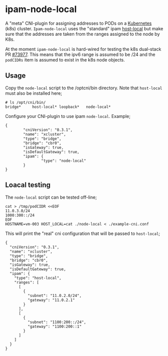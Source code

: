 # ipam-node-local

A "meta" CNI-plugin for assigning addresses to PODs on a
[Kubernetes](https://kubernetes.io/) (k8s) cluster. `Ipam-node-local`
uses the "standard" ipam
[host-local](https://github.com/containernetworking/plugins/tree/master/plugins/ipam/host-local)
but make sure that the addresses are taken from the ranges assigned to
the node by K8s.

At the moment `ipam-node-local` is hard-wired for testing the k8s
dual-stack PR
[#73977](https://github.com/kubernetes/kubernetes/pull/73977).  This
means that the ipv6 range is assumed to be /24 and the `podCIDRs` item
is assumed to exist in the k8s node objects.


## Usage

Copy the `node-local` script to the /optcni/bin directory. Note that
`host-local` must also be installed here;

```
# ls /opt/cni/bin/
bridge*     host-local* loopback*   node-local*
```

Configure your CNI-plugin to use ipam `node-local`. Example;


```
{
        "cniVersion": "0.3.1",
        "name": "xcluster",
        "type": "bridge",
        "bridge": "cbr0",
        "isGateway": true,
        "isDefaultGateway": true,
        "ipam": {
                "type": "node-local"
        }
}
```

## Loacal testing

The `node-local` script can be tested off-line;

```
cat > /tmp/podCIDR <<EOF
11.0.3.0/24
1000:300::/24
EOF
HOSTNAME=vm-003 HOST_LOCAL=cat ./node-local < ./example-cni.conf
```

This will print the "real" cni configuration that will be passed to
`host-local`;

```
{
  "cniVersion": "0.3.1",
  "name": "xcluster",
  "type": "bridge",
  "bridge": "cbr0",
  "isGateway": true,
  "isDefaultGateway": true,
  "ipam": {
    "type": "host-local",
    "ranges": [
      [
        {
          "subnet": "11.0.2.0/24",
          "gateway": "11.0.2.1"
        }
      ],
      [
        {
          "subnet": "1100:200::/24",
          "gateway": "1100:200::1"
        }
      ]
    ]
  }
}
```

